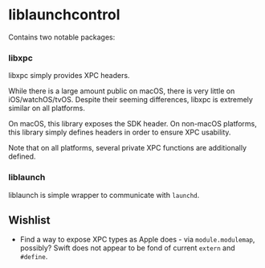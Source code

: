 # liblaunchcontrol

Contains two notable packages:

### libxpc
libxpc simply provides XPC headers.

While there is a large amount public on macOS, there is very little on iOS/watchOS/tvOS.
Despite their seeming differences, libxpc is extremely similar on all platforms.

On macOS, this library exposes the SDK header.
On non-macOS platforms, this library simply defines headers in order to ensure XPC usability.

Note that on all platforms, several private XPC functions are additionally defined. 

### liblaunch
liblaunch is simple wrapper to communicate with `launchd`.


## Wishlist
 - Find a way to expose XPC types as Apple does - via `module.modulemap`, possibly?
 Swift does not appear to be fond of current `extern` and `#define`.
